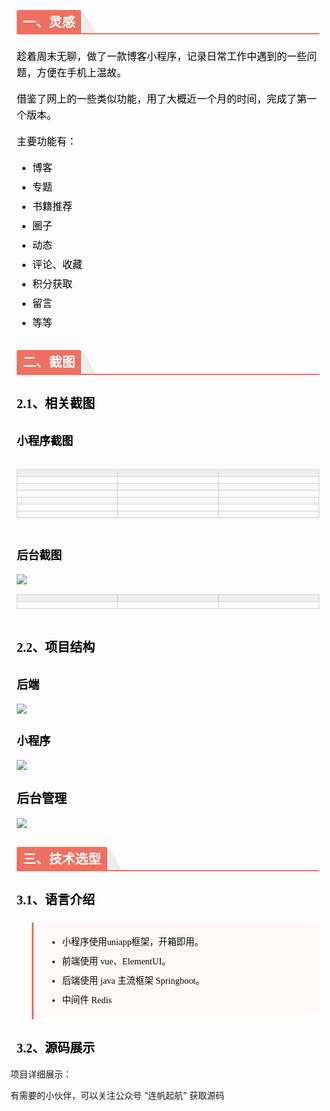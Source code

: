 <section id="nice" data-tool="mdnice编辑器" data-website="https://www.mdnice.com" style="font-size: 16px; color: black; padding: 0 10px; line-height: 1.6; word-spacing: 0px; letter-spacing: 0px; word-break: break-word; word-wrap: break-word; text-align: left; font-family: Optima-Regular, Optima, PingFangSC-light, PingFangTC-light, 'PingFang SC', Cambria, Cochin, Georgia, Times, 'Times New Roman', serif;"><h2 data-tool="mdnice编辑器" style="margin-top: 30px; margin-bottom: 15px; padding: 0px; font-weight: bold; color: black; border-bottom: 2px solid rgb(239, 112, 96); font-size: 1.3em;"><span class="prefix" style="display: none;"></span><span class="content" style="display: inline-block; font-weight: bold; background: rgb(239, 112, 96); color: #ffffff; padding: 3px 10px 1px; border-top-right-radius: 3px; border-top-left-radius: 3px; margin-right: 3px;">一、灵感</span><span class="suffix"></span><span style="display: inline-block; vertical-align: bottom; border-bottom: 36px solid #efebe9; border-right: 20px solid transparent;"> </span></h2>
<p data-tool="mdnice编辑器" style="font-size: 16px; padding-top: 8px; padding-bottom: 8px; margin: 0; line-height: 26px; color: black;">趁着周末无聊，做了一款博客小程序，记录日常工作中遇到的一些问题，方便在手机上温故。</p>
<p data-tool="mdnice编辑器" style="font-size: 16px; padding-top: 8px; padding-bottom: 8px; margin: 0; line-height: 26px; color: black;">借鉴了网上的一些类似功能，用了大概近一个月的时间，完成了第一个版本。</p>
<p data-tool="mdnice编辑器" style="font-size: 16px; padding-top: 8px; padding-bottom: 8px; margin: 0; line-height: 26px; color: black;">主要功能有：</p>
<ul data-tool="mdnice编辑器" style="margin-top: 8px; margin-bottom: 8px; padding-left: 25px; color: black; list-style-type: disc;">
<li><section style="margin-top: 5px; margin-bottom: 5px; line-height: 26px; text-align: left; color: rgb(1,1,1); font-weight: 500;">博客</section></li><li><section style="margin-top: 5px; margin-bottom: 5px; line-height: 26px; text-align: left; color: rgb(1,1,1); font-weight: 500;">专题</section></li><li><section style="margin-top: 5px; margin-bottom: 5px; line-height: 26px; text-align: left; color: rgb(1,1,1); font-weight: 500;">书籍推荐</section></li><li><section style="margin-top: 5px; margin-bottom: 5px; line-height: 26px; text-align: left; color: rgb(1,1,1); font-weight: 500;">圈子</section></li><li><section style="margin-top: 5px; margin-bottom: 5px; line-height: 26px; text-align: left; color: rgb(1,1,1); font-weight: 500;">动态</section></li><li><section style="margin-top: 5px; margin-bottom: 5px; line-height: 26px; text-align: left; color: rgb(1,1,1); font-weight: 500;">评论、收藏</section></li><li><section style="margin-top: 5px; margin-bottom: 5px; line-height: 26px; text-align: left; color: rgb(1,1,1); font-weight: 500;">积分获取</section></li><li><section style="margin-top: 5px; margin-bottom: 5px; line-height: 26px; text-align: left; color: rgb(1,1,1); font-weight: 500;">留言</section></li><li><section style="margin-top: 5px; margin-bottom: 5px; line-height: 26px; text-align: left; color: rgb(1,1,1); font-weight: 500;">等等</section></li></ul>
<h2 data-tool="mdnice编辑器" style="margin-top: 30px; margin-bottom: 15px; padding: 0px; font-weight: bold; color: black; border-bottom: 2px solid rgb(239, 112, 96); font-size: 1.3em;"><span class="prefix" style="display: none;"></span><span class="content" style="display: inline-block; font-weight: bold; background: rgb(239, 112, 96); color: #ffffff; padding: 3px 10px 1px; border-top-right-radius: 3px; border-top-left-radius: 3px; margin-right: 3px;">二、截图</span><span class="suffix"></span><span style="display: inline-block; vertical-align: bottom; border-bottom: 36px solid #efebe9; border-right: 20px solid transparent;"> </span></h2>
<h3 data-tool="mdnice编辑器" style="margin-top: 30px; margin-bottom: 15px; padding: 0px; font-weight: bold; color: black; font-size: 20px;"><span class="prefix" style="display: none;"></span><span class="content">2.1、相关截图</span><span class="suffix" style="display: none;"></span></h3>
<h4 data-tool="mdnice编辑器" style="margin-top: 30px; margin-bottom: 15px; padding: 0px; font-weight: bold; color: black; font-size: 18px;"><span class="prefix" style="display: none;"></span><span class="content">小程序截图</span><span class="suffix" style="display: none;"></span></h4>
<section class="table-container" data-tool="mdnice编辑器" style="overflow-x: auto;"><table style="display: table; text-align: left;">
<thead>
<tr style="border: 0; border-top: 1px solid #ccc; background-color: white;">
<th style="font-size: 16px; border: 1px solid #ccc; padding: 5px 10px; font-weight: bold; background-color: #f0f0f0; min-width: 85px; text-align: center;"></th>
<th style="font-size: 16px; border: 1px solid #ccc; padding: 5px 10px; font-weight: bold; background-color: #f0f0f0; min-width: 85px; text-align: center;"></th>
<th style="font-size: 16px; border: 1px solid #ccc; padding: 5px 10px; font-weight: bold; background-color: #f0f0f0; min-width: 85px; text-align: center;"></th>
</tr>
</thead>
<tbody style="border: 0;">
<tr style="border: 0; border-top: 1px solid #ccc; background-color: white;">
<td style="font-size: 16px; border: 1px solid #ccc; padding: 5px 10px; min-width: 85px; text-align: center;"><img src="https://files.mdnice.com/user/34411/f195899c-22a4-4d13-b10b-53c332163887.jpg" alt style="display: block; margin: 0 auto; max-width: 100%;"></td>
<td style="font-size: 16px; border: 1px solid #ccc; padding: 5px 10px; min-width: 85px; text-align: center;"><img src="https://files.mdnice.com/user/34411/2e0b6d0d-9f6c-4f52-af2f-2a9b7820a0fb.jpg" alt style="display: block; margin: 0 auto; max-width: 100%;"></td>
<td style="font-size: 16px; border: 1px solid #ccc; padding: 5px 10px; min-width: 85px; text-align: center;"><img src="https://files.mdnice.com/user/34411/7775beb8-0791-4c19-b7f1-ee7778e3fd70.jpg" alt style="display: block; margin: 0 auto; max-width: 100%;"></td>
</tr>
<tr style="border: 0; border-top: 1px solid #ccc; background-color: #F8F8F8;">
<td style="font-size: 16px; border: 1px solid #ccc; padding: 5px 10px; min-width: 85px; text-align: center;"><img src="https://files.mdnice.com/user/34411/fa471ef2-330a-47a6-93b1-14ff17623289.jpg" alt style="display: block; margin: 0 auto; max-width: 100%;"></td>
<td style="font-size: 16px; border: 1px solid #ccc; padding: 5px 10px; min-width: 85px; text-align: center;"><img src="https://files.mdnice.com/user/34411/54bc413d-4426-41ee-8639-04e93b215b33.jpg" alt style="display: block; margin: 0 auto; max-width: 100%;"></td>
<td style="font-size: 16px; border: 1px solid #ccc; padding: 5px 10px; min-width: 85px; text-align: center;"><img src="https://files.mdnice.com/user/34411/2b6a9f82-c405-4f8a-928c-9a6d09470c73.jpg" alt style="display: block; margin: 0 auto; max-width: 100%;"></td>
</tr>
<tr style="border: 0; border-top: 1px solid #ccc; background-color: white;">
<td style="font-size: 16px; border: 1px solid #ccc; padding: 5px 10px; min-width: 85px; text-align: center;"><img src="https://files.mdnice.com/user/34411/97404c89-1344-4378-bd0a-3a1ab4af4c16.jpg" alt style="display: block; margin: 0 auto; max-width: 100%;"></td>
<td style="font-size: 16px; border: 1px solid #ccc; padding: 5px 10px; min-width: 85px; text-align: center;"><img src="https://files.mdnice.com/user/34411/40a6e1d3-ec87-4b2a-b657-0c8ee8f2560c.jpg" alt style="display: block; margin: 0 auto; max-width: 100%;"></td>
<td style="font-size: 16px; border: 1px solid #ccc; padding: 5px 10px; min-width: 85px; text-align: center;"><img src="https://files.mdnice.com/user/34411/fb64ed6d-dcb3-4c53-b4c8-65343c2846e8.jpg" alt style="display: block; margin: 0 auto; max-width: 100%;"></td>
</tr>
<tr style="border: 0; border-top: 1px solid #ccc; background-color: #F8F8F8;">
<td style="font-size: 16px; border: 1px solid #ccc; padding: 5px 10px; min-width: 85px; text-align: center;"><img src="https://files.mdnice.com/user/34411/da21ad1f-bc75-4da1-9732-dd34eeda947b.jpg" alt style="display: block; margin: 0 auto; max-width: 100%;"></td>
<td style="font-size: 16px; border: 1px solid #ccc; padding: 5px 10px; min-width: 85px; text-align: center;"><img src="https://files.mdnice.com/user/34411/7508df19-d8e6-4eb9-bec3-2768076b2f3b.jpg" alt style="display: block; margin: 0 auto; max-width: 100%;"></td>
<td style="font-size: 16px; border: 1px solid #ccc; padding: 5px 10px; min-width: 85px; text-align: center;"><img src="https://files.mdnice.com/user/34411/d1965b8d-1c52-4880-8fff-1664bea4c9da.jpg" alt style="display: block; margin: 0 auto; max-width: 100%;"></td>
</tr>
<tr style="border: 0; border-top: 1px solid #ccc; background-color: white;">
<td style="font-size: 16px; border: 1px solid #ccc; padding: 5px 10px; min-width: 85px; text-align: center;"><img src="https://files.mdnice.com/user/34411/35e20105-6742-4cec-a92d-bd5796c1d712.jpg" alt style="display: block; margin: 0 auto; max-width: 100%;"></td>
<td style="font-size: 16px; border: 1px solid #ccc; padding: 5px 10px; min-width: 85px; text-align: center;"><img src="https://files.mdnice.com/user/34411/891f901b-0e7b-48ba-b3cc-ae358a267d13.jpg" alt style="display: block; margin: 0 auto; max-width: 100%;"></td>
<td style="font-size: 16px; border: 1px solid #ccc; padding: 5px 10px; min-width: 85px; text-align: center;"><img src="https://files.mdnice.com/user/34411/81e27d85-fe5a-4300-a0c7-6dc02ff210e8.jpg" alt style="display: block; margin: 0 auto; max-width: 100%;"></td>
</tr>
<tr style="border: 0; border-top: 1px solid #ccc; background-color: #F8F8F8;">
<td style="font-size: 16px; border: 1px solid #ccc; padding: 5px 10px; min-width: 85px; text-align: center;"><img src="https://files.mdnice.com/user/34411/4fb97aa9-eca6-43ab-aeae-a7a52acea7a7.jpg" alt style="display: block; margin: 0 auto; max-width: 100%;"></td>
<td style="font-size: 16px; border: 1px solid #ccc; padding: 5px 10px; min-width: 85px; text-align: center;"><img src="https://files.mdnice.com/user/34411/b9eaf926-fd39-43f6-bcc8-c268c90a129c.jpg" alt style="display: block; margin: 0 auto; max-width: 100%;"></td>
<td style="font-size: 16px; border: 1px solid #ccc; padding: 5px 10px; min-width: 85px; text-align: center;"><img src="https://files.mdnice.com/user/34411/e4376495-18b6-47eb-8fee-1e03f597262d.jpg" alt style="display: block; margin: 0 auto; max-width: 100%;"></td>
</tr>
</tbody>
</table>
</section><h4 data-tool="mdnice编辑器" style="margin-top: 30px; margin-bottom: 15px; padding: 0px; font-weight: bold; color: black; font-size: 18px;"><span class="prefix" style="display: none;"></span><span class="content">后台截图</span><span class="suffix" style="display: none;"></span></h4>
<img src="https://files.mdnice.com/user/34411/f4b4bbbe-878c-4b9a-afaf-a0ffa193bb38.png" data-tool="mdnice编辑器" style="display: block; margin: 0 auto; max-width: 100%;">
<section class="table-container" data-tool="mdnice编辑器" style="overflow-x: auto;"><table style="display: table; text-align: left;">
<thead>
<tr style="border: 0; border-top: 1px solid #ccc; background-color: white;">
<th style="font-size: 16px; border: 1px solid #ccc; padding: 5px 10px; font-weight: bold; background-color: #f0f0f0; min-width: 85px; text-align: center;"></th>
<th style="font-size: 16px; border: 1px solid #ccc; padding: 5px 10px; font-weight: bold; background-color: #f0f0f0; min-width: 85px; text-align: center;"></th>
<th style="font-size: 16px; border: 1px solid #ccc; padding: 5px 10px; font-weight: bold; background-color: #f0f0f0; min-width: 85px; text-align: center;"></th>
</tr>
</thead>
<tbody style="border: 0;">
<tr style="border: 0; border-top: 1px solid #ccc; background-color: white;">
<td style="font-size: 16px; border: 1px solid #ccc; padding: 5px 10px; min-width: 85px; text-align: center;"><img src="https://files.mdnice.com/user/34411/fd64bb45-a7cc-444f-9b45-ff91e6e47a07.png" alt style="display: block; margin: 0 auto; max-width: 100%;"></td>
<td style="font-size: 16px; border: 1px solid #ccc; padding: 5px 10px; min-width: 85px; text-align: center;"><img src="https://files.mdnice.com/user/34411/aede6c5d-3a91-4567-933e-15f100e2d543.png" alt style="display: block; margin: 0 auto; max-width: 100%;"></td>
<td style="font-size: 16px; border: 1px solid #ccc; padding: 5px 10px; min-width: 85px; text-align: center;"><img src="https://files.mdnice.com/user/34411/3c5da0c1-3129-4510-96a3-6d23fdf6b368.png" alt style="display: block; margin: 0 auto; max-width: 100%;"></td>
</tr>
</tbody>
</table>
</section><h3 data-tool="mdnice编辑器" style="margin-top: 30px; margin-bottom: 15px; padding: 0px; font-weight: bold; color: black; font-size: 20px;"><span class="prefix" style="display: none;"></span><span class="content">2.2、项目结构</span><span class="suffix" style="display: none;"></span></h3>
<h4 data-tool="mdnice编辑器" style="margin-top: 30px; margin-bottom: 15px; padding: 0px; font-weight: bold; color: black; font-size: 18px;"><span class="prefix" style="display: none;"></span><span class="content">后端</span><span class="suffix" style="display: none;"></span></h4>
<img src="https://files.mdnice.com/user/34411/55e4b92b-ad18-4916-97e1-abde169bc87e.png" data-tool="mdnice编辑器" style="display: block; margin: 0 auto; max-width: 100%;">
<h4 data-tool="mdnice编辑器" style="margin-top: 30px; margin-bottom: 15px; padding: 0px; font-weight: bold; color: black; font-size: 18px;"><span class="prefix" style="display: none;"></span><span class="content">小程序</span><span class="suffix" style="display: none;"></span></h4>
<img src="https://files.mdnice.com/user/34411/ace4f480-93a6-434e-b3f0-5448decd544a.png" data-tool="mdnice编辑器" style="display: block; margin: 0 auto; max-width: 100%;">
<h3 data-tool="mdnice编辑器" style="margin-top: 30px; margin-bottom: 15px; padding: 0px; font-weight: bold; color: black; font-size: 20px;"><span class="prefix" style="display: none;"></span><span class="content">后台管理</span><span class="suffix" style="display: none;"></span></h3>
<img src="https://files.mdnice.com/user/34411/2cebe374-d15f-4076-a682-abc36db2abf5.png" data-tool="mdnice编辑器" style="display: block; margin: 0 auto; max-width: 100%;">
<h2 data-tool="mdnice编辑器" style="margin-top: 30px; margin-bottom: 15px; padding: 0px; font-weight: bold; color: black; border-bottom: 2px solid rgb(239, 112, 96); font-size: 1.3em;"><span class="prefix" style="display: none;"></span><span class="content" style="display: inline-block; font-weight: bold; background: rgb(239, 112, 96); color: #ffffff; padding: 3px 10px 1px; border-top-right-radius: 3px; border-top-left-radius: 3px; margin-right: 3px;">三、技术选型</span><span class="suffix"></span><span style="display: inline-block; vertical-align: bottom; border-bottom: 36px solid #efebe9; border-right: 20px solid transparent;"> </span></h2>
<h3 data-tool="mdnice编辑器" style="margin-top: 30px; margin-bottom: 15px; padding: 0px; font-weight: bold; color: black; font-size: 20px;"><span class="prefix" style="display: none;"></span><span class="content">3.1、语言介绍</span><span class="suffix" style="display: none;"></span></h3>
<blockquote class="multiquote-1" data-tool="mdnice编辑器" style="border: none; display: block; font-size: 0.9em; overflow: auto; overflow-scrolling: touch; border-left: 3px solid rgba(0, 0, 0, 0.4); color: #6a737d; padding-top: 10px; padding-bottom: 10px; padding-left: 20px; padding-right: 10px; margin-bottom: 20px; margin-top: 20px; border-left-color: rgb(239, 112, 96); background: #fff9f9;">
<ul style="margin-top: 8px; margin-bottom: 8px; padding-left: 25px; color: black; list-style-type: disc;">
<li><section style="margin-top: 5px; margin-bottom: 5px; line-height: 26px; text-align: left; color: rgb(1,1,1); font-weight: 500;">小程序使用uniapp框架，开箱即用。</section></li><li><section style="margin-top: 5px; margin-bottom: 5px; line-height: 26px; text-align: left; color: rgb(1,1,1); font-weight: 500;">前端使用 vue、ElementUI。</section></li><li><section style="margin-top: 5px; margin-bottom: 5px; line-height: 26px; text-align: left; color: rgb(1,1,1); font-weight: 500;">后端使用 java 主流框架 Springboot。</section></li><li><section style="margin-top: 5px; margin-bottom: 5px; line-height: 26px; text-align: left; color: rgb(1,1,1); font-weight: 500;">中间件 Redis</section></li></ul>
</blockquote>
<h3 data-tool="mdnice编辑器" style="margin-top: 30px; margin-bottom: 15px; padding: 0px; font-weight: bold; color: black; font-size: 20px;"><span class="prefix" style="display: none;"></span><span class="content">3.2、源码展示</span><span class="suffix" style="display: none;"></span></h3>
</section>

项目详细展示：<a href="https://blog.csdn.net/Always206/article/details/128456530"></a>

有需要的小伙伴，可以关注公众号 “连帆起航” 获取源码
